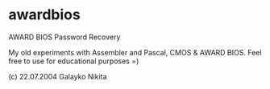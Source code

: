 # awardbios
AWARD BIOS Password Recovery

My old experiments with Assembler and Pascal, CMOS & AWARD BIOS.
Feel free to use for educational purposes =)

(c) 22.07.2004 Galayko Nikita

